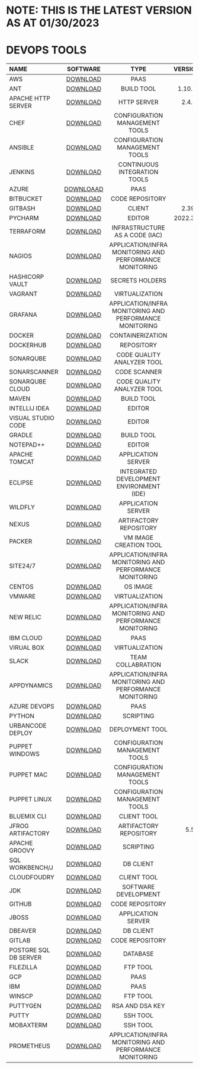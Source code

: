 

# NOTE: THIS IS THE LATEST VERSION AS AT 01/30/2023

#            DEVOPS TOOLS

| NAME | SOFTWARE | TYPE | VERSION |
| :--- | :---: | :---: | ---: |
| AWS | [DOWNLOAD](https://aws.amazon.com/free/?trk=a162f73e-230e-43e3-b813-649211201256&sc_channel=ps&s_kwcid=AL!4422!10!71262326438237!71262851029713&s_kwcid=AL!4422!10!71262326438237!71262851029713&ef_id=9c5bca1dcb9717091874a9ce03d1b3f2:G:s) | PAAS | |
| ANT | [DOWNLOAD](https://ant.apache.org/) | BUILD TOOL | 1.10.13 |
| APACHE HTTP SERVER | [DOWNLOAD](https://httpd.apache.org/download.cgi) |  HTTP SERVER | 2.4.55 |
| CHEF | [DOWNLOAD](https://community.chef.io/downloads/tools/workstation) | CONFIGURATION MANAGEMENT TOOLS | | 
| ANSIBLE | [DOWNLOAD](https://developers.redhat.com/products/ansible/download) | CONFIGURATION MANAGEMENT TOOLS | |
| JENKINS | [DOWNLOAD](https://www.jenkins.io/download/) | CONTINUOUS INTEGRATION TOOLS | |
| AZURE | [DOWNLOAAD](https://azure.microsoft.com/en-in/) | PAAS | |
| BITBUCKET | [DOWNLOAD](https://www.atlassian.com/software/bitbucket/download-journey) | CODE REPOSITORY | |
| GITBASH | [DOWNLOAD](https://git-scm.com/downloads) | CLIENT | 2.39.1 | 
| PYCHARM | [DOWNLOAD](https://www.jetbrains.com/pycharm/download/) | EDITOR | 2022.3.2 |
| TERRAFORM | [DOWNLOAD](https://developer.hashicorp.com/terraform/downloads) | INFRASTRUCTURE AS A CODE (IAC)| | 
| NAGIOS | [DOWNLOAD](https://www.nagios.com/downloads/nagios-xi/?__hstc=118811158.8dc76c018f44a10103db13c6a6710ed2.1674835420773.1674835420773.1674835420773.1&__hssc=118811158.1.1674835420773&__hsfp=804894518) | APPLICATION/INFRA MONITORING AND PERFORMANCE MONITORING | |
| HASHICORP VAULT | [DOWNLOAD](https://developer.hashicorp.com/vault/downloads) | SECRETS HOLDERS | | 
| VAGRANT | [DOWNLOAD](https://developer.hashicorp.com/vagrant/downloads) | VIRTUALIZATION | | 
| GRAFANA | [DOWNLOAD](https://grafana.com/grafana/download) | APPLICATION/INFRA MONITORING AND PERFORMANCE MONITORING | | 
| DOCKER | [DOWNLOAD](https://www.docker.com/products/docker-desktop/) | CONTAINERIZATION | |
| DOCKERHUB | [DOWNLOAD](https://hub.docker.com/) | REPOSITORY | |
| SONARQUBE | [DOWNLOAD](https://www.sonarsource.com/products/sonarqube/downloads/) | CODE QUALITY ANALYZER TOOL | | 
| SONARSCANNER | [DOWNLOAD](https://docs3.sonarqube.org/latest/analysis/scan/sonarscanner/) | CODE SCANNER| | 
| SONARQUBE CLOUD | [DOWNLOAD](https://www.sonarsource.com/products/sonarcloud/) | CODE QUALITY ANALYZER TOOL| | 
| MAVEN | [DOWNLOAD](https://maven.apache.org/download.cgi) | BUILD TOOL | | 
| INTELLIJ IDEA | [DOWNLOAD](https://www.jetbrains.com/idea/download/?fromIDE=#section=windows) | EDITOR | |
| VISUAL STUDIO CODE | [DOWNLOAD](https://code.visualstudio.com/Download) | EDITOR | |
| GRADLE | [DOWNLOAD](https://services.gradle.org/distributions/) | BUILD TOOL | |
| NOTEPAD++ | [DOWNLOAD](https://notepad-plus-plus.org/downloads/) | EDITOR | |
| APACHE TOMCAT | [DOWNLOAD](https://tomcat.apache.org/download-10.cgi) | APPLICATION SERVER | |
| ECLIPSE | [DOWNLOAD](https://www.eclipse.org/downloads/packages/) | INTEGRATED DEVELOPMENT ENVIRONMENT (IDE) | |
| WILDFLY | [DOWNLOAD](https://www.wildfly.org/) | APPLICATION SERVER | |
| NEXUS | [DOWNLOAD](https://help.sonatype.com/repomanager3/product-information/download/download-archives---repository-manager-3) | ARTIFACTORY REPOSITORY | |
| PACKER | [DOWNLOAD](https://developer.hashicorp.com/packer/downloads) | VM IMAGE CREATION TOOL | | 
| SITE24/7 | [DOWNLOAD](https://www.site24x7.com/signup.html?pack=44&l=en) | APPLICATION/INFRA MONITORING AND PERFORMANCE MONITORING | |
| CENTOS | [DOWNLOAD](https://www.centos.org/download/) | OS IMAGE | |
| VMWARE | [DOWNLOAD](https://customerconnect.vmware.com/en/downloads/#all_products) | VIRTUALIZATION | |
| NEW RELIC | [DOWNLOAD](https://newrelic.com/signup) | APPLICATION/INFRA MONITORING AND PERFORMANCE MONITORING | |
| IBM CLOUD | [DOWNLOAD](https://cloud.ibm.com/login) | PAAS | |
| VIRUAL BOX | [DOWNLOAD](https://www.virtualbox.org/wiki/Downloads) | VIRTUALIZATION | |
| SLACK | [DOWNLOAD](https://slack.com/) | TEAM COLLABRATION | |
| APPDYNAMICS | [DOWNLOAD](https://www.appdynamics.com/community/register/) | APPLICATION/INFRA MONITORING AND PERFORMANCE MONITORING | |
| AZURE DEVOPS | [DOWNLOAD](https://learn.microsoft.com/en-us/azure/devops/server/download/azuredevopsserver?view=azure-devops) | PAAS | |
| PYTHON | [DOWNLOAD](https://www.python.org/downloads/) | SCRIPTING | |
| URBANCODE DEPLOY | [DOWNLOAD](https://www.ibm.com/cloud/urbancode/deploy) | DEPLOYMENT TOOL | |
| PUPPET WINDOWS | [DOWNLOAD](https://www.puppet.com/docs/puppet/5.5/install_windows.html) | CONFIGURATION MANAGEMENT TOOLS | |
| PUPPET MAC | [DOWNLOAD](https://www.puppet.com/docs/puppet/5.5/install_osx.html) | CONFIGURATION MANAGEMENT TOOLS | |
| PUPPET LINUX | [DOWNLOAD](https://www.puppet.com/docs/puppet/5.5/install_linux.html) | CONFIGURATION MANAGEMENT TOOLS | |
| BLUEMIX CLI | [DOWNLOAD](https://cloud.ibm.com/docs/cli/reference/bluemix_cli/all_versions.html#bluemix-cli-installer-all-versions) | CLIENT TOOL | |
| JFROG ARTIFACTORY | [DOWNLOAD](https://jfrog.com/community/open-source/) | ARTIFACTORY REPOSITORY | 5.5.2 |
| APACHE GROOVY | [DOWNLOAD](https://groovy.apache.org/download.html) | SCRIPTING | |
| SQL WORKBENCH/J | [DOWNLOAD](https://www.sql-workbench.eu/downloads.html) | DB CLIENT | |
| CLOUDFOUDRY | [DOWNLOAD](https://github.com/cloudfoundry/cli/releases) | CLIENT TOOL | |
| JDK | [DOWNLOAD](https://www.oracle.com/java/technologies/downloads/#java8) | SOFTWARE DEVELOPMENT | |
| GITHUB | [DOWNLOAD](https://github.com/) | CODE REPOSITORY | |
| JBOSS | [DOWNLOAD](https://jbossas.jboss.org/downloads) | APPLICATION SERVER | |
| DBEAVER | [DOWNLOAD](https://dbeaver.io/download/) | DB CLIENT | |
| GITLAB | [DOWNLOAD](https://gitlab.com/users/sign_in#register-pane) | CODE REPOSITORY | |
| POSTGRE SQL DB SERVER | [DOWNLOAD](https://www.postgresql.org/download/) | DATABASE | |
| FILEZILLA | [DOWNLOAD](https://filezilla-project.org/download.php?type=client) | FTP TOOL | |
| GCP | [DOWNLOAD](https://console.cloud.google.com/getting-started?pli=1) | PAAS | |
| IBM | [DOWNLOAD](https://cloud.ibm.com/registration) | PAAS | |
| WINSCP | [DOWNLOAD](https://sourceforge.net/projects/winscp/files/WinSCP/5.13/WinSCP-5.13-Setup.exe/download) | FTP TOOL | |
| PUTTYGEN | [DOWNLOAD](https://www.puttygen.com/) | RSA AND DSA KEY | |
| PUTTY | [DOWNLOAD](https://putty.org/) | SSH TOOL | |
| MOBAXTERM | [DOWNLOAD](https://mobaxterm.mobatek.net/download.html) | SSH TOOL | |
| PROMETHEUS | [DOWNLOAD](https://prometheus.io/download/) | APPLICATION/INFRA MONITORING AND PERFORMANCE MONITORING | |


